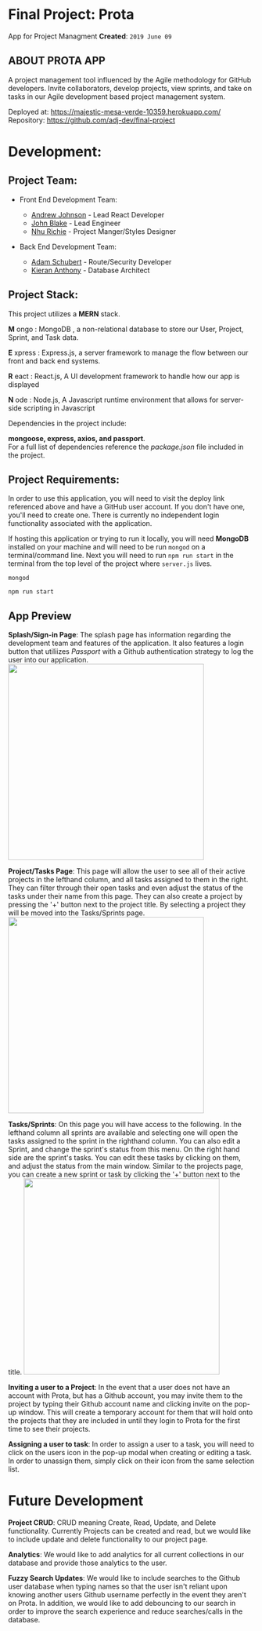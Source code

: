# Final Project: Prota
App for Project Managment
**Created**: `2019 June 09`

## ABOUT PROTA APP
A project management tool influenced by the Agile methodology for GitHub developers. Invite collaborators, develop projects, view sprints, and take on tasks in our Agile development based project management system. 

Deployed at: https://majestic-mesa-verde-10359.herokuapp.com/  
Repository: https://github.com/adj-dev/final-project  

# Development:
## Project Team:

* Front End Development Team:
    * [Andrew Johnson](https://github.com/adj-dev) - Lead React Developer
    * [John Blake](https://github.com/johniblake) - Lead Engineer
    * [Nhu Richie](https://github.com/nhurichie) - Project Manger/Styles Designer

* Back End Development Team:
    * [Adam Schubert](https://github.com/leavinit) - Route/Security Developer
    * [Kieran Anthony](https://github.com/zekkxx) - Database Architect

## Project Stack:

This project utilizes a __MERN__ stack. 

__M__ ongo : MongoDB , a non-relational database to store our User, Project, Sprint, and Task data. 

__E__ xpress : Express.js, a server framework to manage the flow between our front and back end systems.

__R__ eact : React.js, A UI development framework to handle how our app is displayed

__N__ ode :  Node.js, A Javascript runtime environment that allows for server-side scripting in Javascript


Dependencies in the project include:

__mongoose, express, axios, and passport__.  
For a full list of dependencies reference the _package.json_ file included in the project.

## Project Requirements:
In order to use this application, you will need to visit the deploy link referenced above and have a GitHub user account. If you don't have one, you'll need to create one. There is currently no independent login functionality associated with the application.  

If hosting this application or trying to run it locally, you will need __MongoDB__ installed on your machine and will need to be run `mongod` on a terminal/command line. Next you will need to run `npm run start` in the terminal from the top level of the project where `server.js` lives.  
```
mongod
```

```
npm run start
```

## App Preview

**Splash/Sign-in Page**: The splash page has information regarding the development team and features of the application. It also features a login button that utiliizes _Passport_ with a Github authentication strategy to log the user into our application.
 <img src='https://github.com/adj-dev/final-project/blob/master/client/public/assets/img/Prota.png?raw=true' width=400 />

 **Project/Tasks Page**: This page will allow the user to see all of their active projects in the lefthand column, and all tasks assigned to them in the right. They can filter through their open tasks and even adjust the status of the tasks under their name from this page. They can also create a project by pressing the '+' button next to the project title. By selecting a project they will be moved into the Tasks/Sprints page.
 <img src='https://github.com/adj-dev/final-project/blob/master/client/public/assets/img/projects-tasks.png?raw=true' width=400 />

 **Tasks/Sprints**: On this page you will have access to the following. In the lefthand column all sprints are available and selecting one will open the tasks assigned to the sprint in the righthand column. You can also edit a Sprint, and change the sprint's status from this menu. On the right hand side are the sprint's tasks. You can edit these tasks by clicking on them, and adjust the status from the main window. Similar to the projects page, you can create a new sprint or task by clicking the '+' button next to the title.
 <img src='https://github.com/adj-dev/final-project/blob/master/client/public/assets/img/sprints-tasks.png?raw=true' width=400 />

**Inviting a user to a Project**: In the event that a user does not have an account with Prota, but has a Github account, you may invite them to the project by typing their Github account name and clicking invite on the pop-up window. This will create a temporary account for them that will hold onto the projects that they are included in until they login to Prota for the first time to see their projects.

**Assigning a user to task**: In order to assign a user to a task, you will need to click on the users icon in the pop-up modal when creating or editing a task. In order to unassign them, simply click on their icon from the same selection list.

# Future Development
**Project CRUD**: CRUD meaning Create, Read, Update, and Delete functionality. Currently Projects can be created and read, but we would like to include update and delete functionality to our project page.

**Analytics**: We would like to add analytics for all current collections in our database and provide those analytics to the user.

**Fuzzy Search Updates**: We would like to include searches to the Github user database when typing names so that the user isn't reliant upon knowing another users Github username perfectly in the event they aren't on Prota. In addition, we would like to add debouncing to our search in order to improve the search experience and reduce searches/calls in the database.

